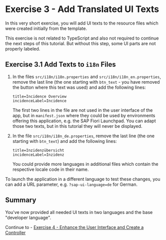 # Exercise 3 - Add Translated UI Texts

In this very short exercise, you will add UI texts to the resource files which were created initially from the template.

This exercise is not related to TypeScript and also not required to continue the next steps of this tutorial. But without this step, some UI parts are not properly labeled.

## Exercise 3.1 Add Texts to `i18n` Files

1.	In the files `src/i18n/i18n.properties` and `src/i18n/i18n_en.properties`, remove the last line (the one starting with `btn_text` - you have removed the button where this text was used) and add the following lines:

	```
	title=Incidence Overview
	incidenceLabel=Incidence
	```

	The first two lines in the file are not used in the user interface of the app, but in `manifest.json` where they could be used by environments offering this application, e.g. the SAP Fiori Launchpad. You can adapt those two texts, but in this tutorial they will never be displayed.


2.	In the file `src/i18n/i18n_de.properties`, remove the last line (the one starting with `btn_text`) and add the following lines:

	```
	title=Inzidenzübersicht
	incidenceLabel=Inzidenz
	```

	You could provide more languages in additional files which contain the respective locale code in their name.

To launch the application in a different language to test these changes, you can add a URL parameter, e.g. `?sap-ui-language=de` for German.

## Summary

You've now provided all needed UI texts in two languages and the base "developer language".

Continue to - [Exercise 4 - Enhance the User Interface and Create a Controller](../ex4/README.md)
